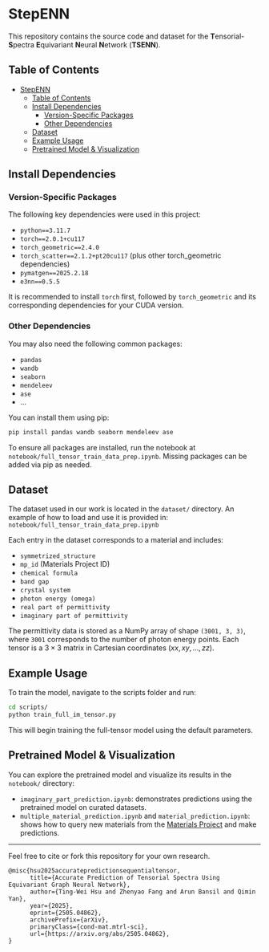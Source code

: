 # StepENN

This repository contains the source code and dataset for the **T**ensorial-**S**pectra **E**quivariant **N**eural **N**etwork (**TSENN**).

## Table of Contents

- [StepENN](#stepenn)
  - [Table of Contents](#table-of-contents)
  - [Install Dependencies](#install-dependencies)
    - [Version-Specific Packages](#version-specific-packages)
    - [Other Dependencies](#other-dependencies)
  - [Dataset](#dataset)
  - [Example Usage](#example-usage)
  - [Pretrained Model \& Visualization](#pretrained-model--visualization)

## Install Dependencies

### Version-Specific Packages

The following key dependencies were used in this project:
- `python==3.11.7`
- `torch==2.0.1+cu117`
- `torch_geometric==2.4.0`
- `torch_scatter==2.1.2+pt20cu117` (plus other torch_geometric dependencies)
- `pymatgen==2025.2.18`
- `e3nn==0.5.5`

It is recommended to install `torch` first, followed by `torch_geometric` and its corresponding dependencies for your CUDA version.

### Other Dependencies

You may also need the following common packages:
- `pandas`
- `wandb`
- `seaborn`
- `mendeleev`
- `ase`
- ...

You can install them using pip:

```bash
pip install pandas wandb seaborn mendeleev ase
```

To ensure all packages are installed, run the notebook at `notebook/full_tensor_train_data_prep.ipynb`. Missing packages can be added via pip as needed.

## Dataset

The dataset used in our work is located in the `dataset/` directory.
An example of how to load and use it is provided in:
`notebook/full_tensor_train_data_prep.ipynb`

Each entry in the dataset corresponds to a material and includes:

* `symmetrized_structure`
* `mp_id` (Materials Project ID)
* `chemical formula`
* `band gap`
* `crystal system`
* `photon energy (omega)`
* `real part of permittivity`
* `imaginary part of permittivity`

The permittivity data is stored as a NumPy array of shape `(3001, 3, 3)`,
where `3001` corresponds to the number of photon energy points.
Each tensor is a $3 \times 3$ matrix in Cartesian coordinates ($xx, xy, ..., zz$).

## Example Usage

To train the model, navigate to the scripts folder and run:

```bash
cd scripts/
python train_full_im_tensor.py
```

This will begin training the full-tensor model using the default parameters.

## Pretrained Model & Visualization

You can explore the pretrained model and visualize its results in the `notebook/` directory:

* `imaginary_part_prediction.ipynb`: demonstrates predictions using the pretrained model on curated datasets.
* `multiple_material_prediction.ipynb` and `material_prediction.ipynb`: shows how to query new materials from the [Materials Project](https://next-gen.materialsproject.org/) and make predictions.

---

Feel free to cite or fork this repository for your own research.
```
@misc{hsu2025accuratepredictionsequentialtensor,
      title={Accurate Prediction of Tensorial Spectra Using Equivariant Graph Neural Network}, 
      author={Ting-Wei Hsu and Zhenyao Fang and Arun Bansil and Qimin Yan},
      year={2025},
      eprint={2505.04862},
      archivePrefix={arXiv},
      primaryClass={cond-mat.mtrl-sci},
      url={https://arxiv.org/abs/2505.04862}, 
}
```

